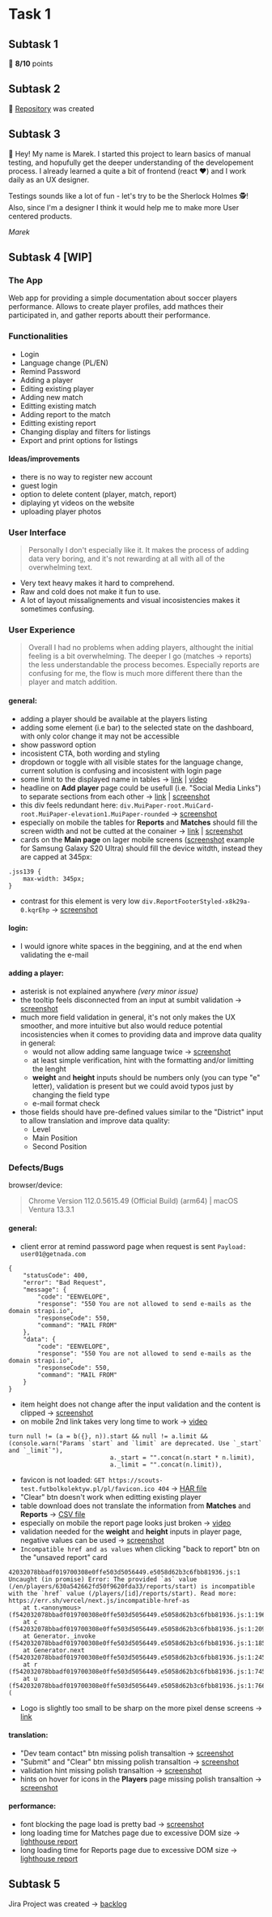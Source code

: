 # Task 1
## Subtask 1
🎯 **8/10** points
## Subtask 2
📁 [Repository](https://github.com/MarekSzmyt/challenge_portfolio_marek) was created
## Subtask 3
👋 Hey! My name is Marek. I started this project to learn basics of manual testing, and hopufully get the deeper understanding of the developement process. I already learned a quite a bit of frontend (react ❤️) and I work daily as an UX designer.

Testings sounds like a lot of fun - let's try to be the Sherlock Holmes 🕵️! Also, since I'm a designer I think it would help me to make more User centered products.

*Marek*
## Subtask 4 [WIP]

### The App
Web app for providing a simple documentation about soccer players performance. Allows to create player profiles, add mathces their participated in, and gather reports aboutt their performance.

### Functionalities
- Login
- Language change (PL/EN)
- Remind Password
- Adding a player
- Editing existing player
- Adding new match
- Editting existing match
- Adding report to the match
- Editting existing report
- Changing display and filters for listings
- Export and print options for listings

#### Ideas/improvements
- there is no way to register new account
- guest login
- option to delete content (player, match, report)
- diplaying yt videos on the website
- uploading player photos

### User Interface

>Personally I don't especially like it. It makes the process of adding data very boring, and it's not rewarding at all with all of the overwhelming text.

- Very text heavy makes it hard to comprehend.
- Raw and cold does not make it fun to use.
- A lot of layout missalignements and visual incosistencies makes it sometimes confusing.

### User Experience

>Overall I had no problems when adding players, althought the initial feeling is a bit overwhelming. The deeper I go (matches → reports) the less understandable the process becomes. Especially reports are confusing for me, the flow is much more different there than the player and match addition.

#### general:
- adding a player should be available at the players listing
- adding some element (i.e bar) to the selected state on the dashboard, with only color change it may not be accessible
- show password option
- incosistent CTA, both wording and styling
- dropdown or toggle with all visible states for the language change, current solution is confusing and incosistent with login page
- some limit to the displayed name in tables →
[link](https://scouts-test.futbolkolektyw.pl/en/players?lng=en&subpath=en&start=1&_sort=club%3Adesc) |
[video](https://drive.google.com/file/d/1AHMjEmylTloeWgw8l6qhxbqOsHPmIT-W/view?usp=share_link)
- headline on **Add player** page could be usefull (i.e. "Social Media Links") to separate sections from each other →
[link](https://scouts-test.futbolkolektyw.pl/en/players/63c6fb6e4cff3d0bdc152d41/edit) |
[screenshot](https://drive.google.com/file/d/1FckhAotyJP56lZiK69UO4X7sMD6mcpDf/view?usp=share_link)
- this div feels redundant here: `div.MuiPaper-root.MuiCard-root.MuiPaper-elevation1.MuiPaper-rounded` →
[screenshot](https://drive.google.com/file/d/1XXIQ4lls4ANVSmY77p10eOPnWVpo-xtU/view?usp=share_link)
- especially on mobile the tables for **Reports** and **Matches** should fill the screen width and not be cutted at the conainer →
[link](https://scouts-test.futbolkolektyw.pl/en/players/6026b48956c79737b3f3c624/reports) |
[screenshot](https://drive.google.com/file/d/1FV01fiXSejGZ0PBRHUTmMhkKdtMy7otz/view?usp=share_link)
- cards on the **Main page** on lager mobile screens ([screenshot](https://drive.google.com/file/d/1tVBUUREy0GClkdC6LWbVZoQNhcfIrIAr/view?usp=share_link) example for Samsung Galaxy S20 Ultra) should fill the device witdth, instead they are capped at 345px:
```
.jss139 {
    max-width: 345px;
}
```
- contrast for this element is very low `div.ReportFooterStyled-x8k29a-0.kqrEhp` →
[screenshot](https://drive.google.com/file/d/1LU-vW2f4ys4GRzIGpouwCGbZjQzJdxRW/view?usp=share_link)

#### login:
- I would ignore white spaces in the beggining, and at the end when validating the e-mail

#### adding a player:
- asterisk is not explained anywhere *(very minor issue)*
- the tooltip feels disconnected from an input at sumbit validation →
[screenshot](https://drive.google.com/file/d/16Qke-lDPNDj33EmGbEtycbxobrGTYxN9/view?usp=share_link)
- much more field validation in general, it's not only makes the UX smoother, and more intuitive but also would reduce potential incosistencies when it comes to providing data and improve data quality in general:
  - would not allow adding same language twice →
  [screenshot](https://drive.google.com/file/d/1WYw1QLn7aPEv4H1yl9CHFANBc_Kz5sGw/view?usp=share_link)
  - at least simple verification, hint with the formatting and/or limitting the lenght
  - **weight** and **height** inputs should be numbers only (you can type "e" letter), validation is present but we could avoid typos just by changing     the field type
  - e-mail format check
- those fields should have pre-defined values similar to the "District" input to allow translation and improve data quality:
  - Level
  - Main Position
  - Second Position

### Defects/Bugs

browser/device:
>Chrome Version 112.0.5615.49 (Official Build) (arm64) | macOS Ventura 13.3.1

#### general:
- client error at remind password page when request is sent
`Payload: user01@getnada.com`
```
{
    "statusCode": 400,
    "error": "Bad Request",
    "message": {
        "code": "EENVELOPE",
        "response": "550 You are not allowed to send e-mails as the domain strapi.io",
        "responseCode": 550,
        "command": "MAIL FROM"
    },
    "data": {
        "code": "EENVELOPE",
        "response": "550 You are not allowed to send e-mails as the domain strapi.io",
        "responseCode": 550,
        "command": "MAIL FROM"
    }
}
```
- item height does not change after the input validation and the content is clipped →
[screenshot](https://drive.google.com/file/d/1E5N0RRIn5uAk1FMyEWeSKltIfdtt2rC_/view?usp=share_link)
- on mobile 2nd link takes very long time to work →
[video](https://drive.google.com/file/d/1FTmVPSFOrutoswQQB3rpbxnGTKUArZa6/view?usp=share_link)
```
turn null != (a = b({}, n)).start && null != a.limit && (console.warn("Params `start` and `limit` are deprecated. Use `_start` and `_limit`"),
                            a._start = "".concat(n.start * n.limit),
                            a._limit = "".concat(n.limit)),
```
- favicon is not loaded: `GET https://scouts-test.futbolkolektyw.pl/pl/favicon.ico 404` →
[HAR file](https://drive.google.com/file/d/1xFUkrpT1YLbB3PB-doktXNYxFbwMGnNz/view?usp=share_link)
- "Clear" btn doesn't work when editting existing player
- table download does not translate the information from **Matches** and **Reports** →
[CSV file](https://drive.google.com/file/d/1RYMB7UaoNpeNDsOLw9PKNF6eRZ_c-2eW/view?usp=share_link)
- especially on mobile the report page looks just broken →
[video](https://drive.google.com/file/d/1oAjPBv0acvlNnHLq2fl8zV-OGw00wJDK/view?usp=share_link)
- validation needed for the **weight** and **height** inputs in player page, negative values can be used  →
[screenshot](https://drive.google.com/file/d/180gnWX71p1okxy3-Am34YHMGbvjgQkLL/view?usp=share_link)
- `Incompatible href and as values` when clicking "back to report" btn on the "unsaved report" card
```
42032078bbadf019700308e0ffe503d5056449.e5058d62b3c6fbb81936.js:1 Uncaught (in promise) Error: The provided `as` value (/en/players/630a542662fd50f9620fda33/reports/start) is incompatible with the `href` value (/players/[id]/reports/start). Read more: https://err.sh/vercel/next.js/incompatible-href-as
    at t.<anonymous> (f542032078bbadf019700308e0ffe503d5056449.e5058d62b3c6fbb81936.js:1:19629)
    at c (f542032078bbadf019700308e0ffe503d5056449.e5058d62b3c6fbb81936.js:1:2099)
    at Generator._invoke (f542032078bbadf019700308e0ffe503d5056449.e5058d62b3c6fbb81936.js:1:1852)
    at Generator.next (f542032078bbadf019700308e0ffe503d5056449.e5058d62b3c6fbb81936.js:1:2458)
    at r (f542032078bbadf019700308e0ffe503d5056449.e5058d62b3c6fbb81936.js:1:7451)
    at u (f542032078bbadf019700308e0ffe503d5056449.e5058d62b3c6fbb81936.js:1:7662)
(
```
- Logo is slightly too small to be sharp on the more pixel dense screens →
[link](https://scouts-test.futbolkolektyw.pl/static/images/logo_platforma.png)

#### translation:
- "Dev team contact" btn missing polish transaltion →
[screenshot](https://drive.google.com/file/d/1IzgpUwrBtnaB2PrmrjlOMdNfnviukMO8/view?usp=share_link)
- "Submit" and "Clear" btn missing polish transaltion →
[screenshot](https://drive.google.com/file/d/1OrRa5vpmzpGa2msbT7d_2T5F6YnN1Iow/view?usp=share_link)
- validation hint missing polish transaltion →
[screenshot](https://drive.google.com/file/d/1CMmciyi9OAT22FrXr-Utdmh8IKEufyD8/view?usp=share_link)
- hints on hover for icons in the **Players** page missing polish transaltion →
[screenshot](https://drive.google.com/file/d/1SjsT4ITSQQ93NH92b277vhZO_F-O8OSV/view?usp=sharing)

#### performance:

- font blocking the page load is pretty bad →
[screenshot](https://drive.google.com/file/d/1KT0X7osSIrb_tliPFuGVVg4WlmSfSQYC/view?usp=share_link)
- long loading time for Matches page due to excessive DOM size →
[lighthouse report](https://drive.google.com/file/d/1jLWz2neOo_rrcwIFpLVBUfkMr2bnWnfn/view?usp=share_link)
- long loading time for Reports page due to excessive DOM size →
[lighthouse report](https://drive.google.com/file/d/1GC6bOElM5Kg3QiZXPiNFKz1Pibr2YjFt/view?usp=share_link)

## Subtask 5
Jira Project was created →
[backlog](https://markowe.atlassian.net/jira/software/projects/CPP/boards/1/backlog)
